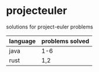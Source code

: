 # projecteuler

solutions for project-euler problems

| language | problems solved |
| -------- | --------------- |
| java     | 1-6             |
| rust     | 1,2             |
